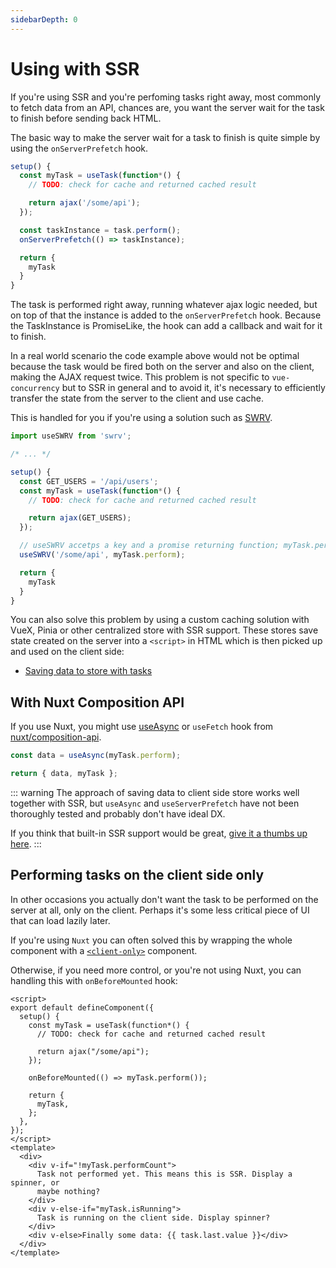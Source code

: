 ```yaml
---
sidebarDepth: 0
---
```


# Using with SSR

If you're using SSR and you're perfoming tasks right away, most commonly to fetch data from an API, chances are, you want the server wait for the task to finish before sending back HTML.

The basic way to make the server wait for a task to finish is quite simple by using the `onServerPrefetch` hook.

```ts
setup() {
  const myTask = useTask(function*() {
    // TODO: check for cache and returned cached result

    return ajax('/some/api');
  });

  const taskInstance = task.perform();
  onServerPrefetch(() => taskInstance);

  return {
    myTask
  }
}
```

The task is performed right away, running whatever ajax logic needed, but on top of that the instance is added to the `onServerPrefetch` hook. Because the TaskInstance is PromiseLike, the hook can add a callback and wait for it to finish.

In a real world scenario the code example above would not be optimal because the task would be fired both on the server and also on the client, making the AJAX request twice. This problem is not specific to `vue-concurrency` but to SSR in general and to avoid it, it's necessary to efficiently transfer the state from the server to the client and use cache.

This is handled for you if you're using a solution such as [SWRV](https://github.com/Kong/swrv).

```ts
import useSWRV from 'swrv';

/* ... */

setup() {
  const GET_USERS = '/api/users';
  const myTask = useTask(function*() {
    // TODO: check for cache and returned cached result

    return ajax(GET_USERS);
  });

  // useSWRV accetps a key and a promise returning function; myTask.perform is a function returning TaskInstance which is a PromiseLike object and therefore suffices
  useSWRV('/some/api', myTask.perform);

  return {
    myTask
  }
}
```

You can also solve this problem by using a custom caching solution with VueX, Pinia or other centralized store with SSR support. These stores save state created on the server into a `<script>` in HTML which is then picked up and used on the client side:

- [Saving data to store with tasks](/examples/store)

## With Nuxt Composition API

If you use Nuxt, you might use [useAsync](https://composition-api.now.sh/helpers/useAsync.html) or `useFetch` hook from [nuxt/composition-api](https://composition-api.now.sh/).

```ts
const data = useAsync(myTask.perform);

return { data, myTask };
```

::: warning
The approach of saving data to client side store works well together with SSR, but `useAsync` and `useServerPrefetch` have not been thoroughly tested and probably don't have ideal DX.

If you think that built-in SSR support would be great, [give it a thumbs up here](https://github.com/MartinMalinda/vue-concurrency/issues/10).
:::

## Performing tasks on the client side only

In other occasions you actually don't want the task to be performed on the server at all, only on the client. Perhaps it's some less critical piece of UI that can load lazily later.

If you're using `Nuxt` you can often solved this by wrapping the whole component with a [`<client-only>`](https://nuxtjs.org/api/components-client-only/) component.

Otherwise, if you need more control, or you're not using Nuxt, you can handling this with `onBeforeMounted` hook:

```vue
<script>
export default defineComponent({
  setup() {
    const myTask = useTask(function*() {
      // TODO: check for cache and returned cached result

      return ajax("/some/api");
    });

    onBeforeMounted(() => myTask.perform());

    return {
      myTask,
    };
  },
});
</script>
<template>
  <div>
    <div v-if="!myTask.performCount">
      Task not performed yet. This means this is SSR. Display a spinner, or
      maybe nothing?
    </div>
    <div v-else-if="myTask.isRunning">
      Task is running on the client side. Display spinner?
    </div>
    <div v-else>Finally some data: {{ task.last.value }}</div>
  </div>
</template>
```

